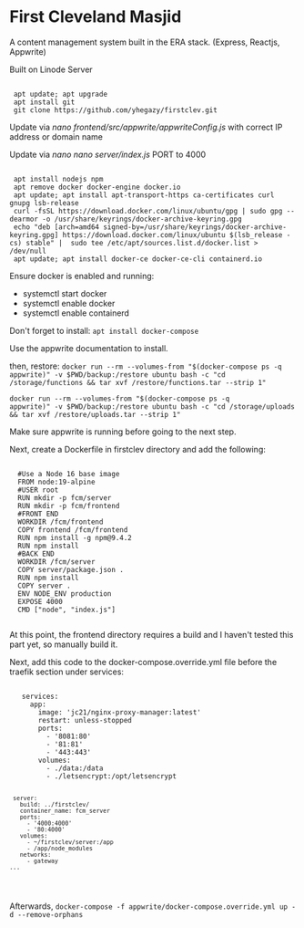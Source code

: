 # First Cleveland Masjid 

<p>A content management system built in the ERA stack. (Express, Reactjs, Appwrite) </p>

<p>Built on Linode Server</p>
<code>
 apt update; apt upgrade
 apt install git
 git clone https://github.com/yhegazy/firstclev.git
</code>
<p>Update via <i>nano frontend/src/appwrite/appwriteConfig.js</i> with correct IP address or domain name</p>

<p>Update via <i>nano nano server/index.js</i> PORT to 4000</p>
<code>
 apt install nodejs npm 
 apt remove docker docker-engine docker.io
 apt update; apt install apt-transport-https ca-certificates curl gnupg lsb-release
 curl -fsSL https://download.docker.com/linux/ubuntu/gpg | sudo gpg --dearmor -o /usr/share/keyrings/docker-archive-keyring.gpg
 echo "deb [arch=amd64 signed-by=/usr/share/keyrings/docker-archive-keyring.gpg] https://download.docker.com/linux/ubuntu $(lsb_release -cs) stable" |  sudo tee /etc/apt/sources.list.d/docker.list > /dev/null
 apt update; apt install docker-ce docker-ce-cli containerd.io
</code>

<p>Ensure docker is enabled and running:
<ul>
 <li>systemctl start docker</li>
 <li>systemctl enable docker</li>
 <li>systemctl enable containerd</li>
</ul>
</p>

<p>Don't forget to install:
 <code>apt install docker-compose</code>
 </p>

<p>Use the appwrite documentation to install.</p>

<p>then, restore:
 <code>docker run --rm --volumes-from "$(docker-compose ps -q appwrite)" -v $PWD/backup:/restore ubuntu bash -c "cd /storage/functions && tar xvf /restore/functions.tar --strip 1"</code>
 
 <code>docker run --rm --volumes-from "$(docker-compose ps -q appwrite)" -v $PWD/backup:/restore ubuntu bash -c "cd /storage/uploads && tar xvf /restore/uploads.tar --strip 1"</code>

</p>
<p>Make sure appwrite is running before going to the next step.</p>


<p>Next, create a Dockerfile in firstclev directory and add the following:</p>

 <code>
  #Use a Node 16 base image
  FROM node:19-alpine
  #USER root
  RUN mkdir -p fcm/server
  RUN mkdir -p fcm/frontend
  #FRONT END 
  WORKDIR /fcm/frontend
  COPY frontend /fcm/frontend
  RUN npm install -g npm@9.4.2
  RUN npm install
  #BACK END
  WORKDIR /fcm/server
  COPY server/package.json .
  RUN npm install
  COPY server .
  ENV NODE_ENV production
  EXPOSE 4000
  CMD ["node", "index.js"]
 </code>
 
 <p>At this point, the frontend directory requires a build and I haven't tested this part yet, so manually build it.</p>
 
<p> Next, add this code to the docker-compose.override.yml file before the traefik section under services:</p>
 
  <code>
   services:
     app:
       image: 'jc21/nginx-proxy-manager:latest'
       restart: unless-stopped
       ports:
         - '8081:80'
         - '81:81'
         - '443:443'
       volumes:
         - ./data:/data
         - ./letsencrypt:/opt/letsencrypt

     server:
       build: ../firstclev/
       container_name: fcm_server
       ports:
         - '4000:4000'
         - '80:4000'
       volumes:
         - ~/firstclev/server:/app
         - /app/node_modules
       networks:
         - gateway
    ...
  </code>

<p>Afterwards, <code>docker-compose -f appwrite/docker-compose.override.yml up -d --remove-orphans</code></p>
 
 
